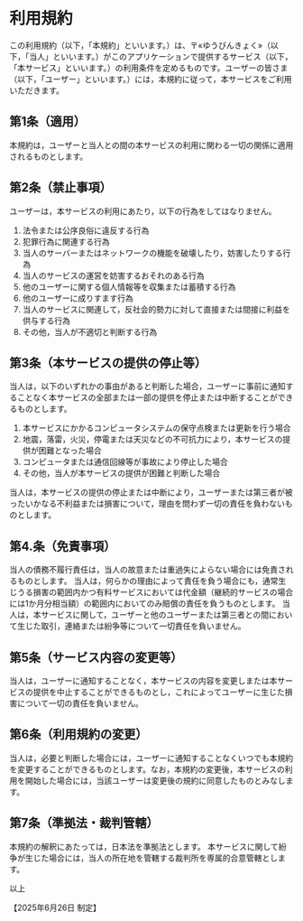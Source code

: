 # 利用規約

 この利用規約（以下，「本規約」といいます。）は、〒«ゆうびんきょく»（以下，「当人」といいます。）がこのアプリケーションで提供するサービス（以下，「本サービス」といいます。）の利用条件を定めるものです。ユーザーの皆さま（以下，「ユーザー」といいます。）には，本規約に従って，本サービスをご利用いただきます。

## 第1条（適用）

 本規約は，ユーザーと当人との間の本サービスの利用に関わる一切の関係に適用されるものとします。

## 第2条（禁止事項）

 ユーザーは，本サービスの利用にあたり，以下の行為をしてはなりません。

1.  法令または公序良俗に違反する行為
2.  犯罪行為に関連する行為
3.  当人のサーバーまたはネットワークの機能を破壊したり，妨害したりする行為
4.  当人のサービスの運営を妨害するおそれのある行為
5.  他のユーザーに関する個人情報等を収集または蓄積する行為
6.  他のユーザーに成りすます行為
7.  当人のサービスに関連して，反社会的勢力に対して直接または間接に利益を供与する行為
8.  その他，当人が不適切と判断する行為

## 第3条（本サービスの提供の停止等）

 当人は，以下のいずれかの事由があると判断した場合，ユーザーに事前に通知することなく本サービスの全部または一部の提供を停止または中断することができるものとします。

1.  本サービスにかかるコンピュータシステムの保守点検または更新を行う場合
2.  地震，落雷，火災，停電または天災などの不可抗力により，本サービスの提供が困難となった場合
3.  コンピュータまたは通信回線等が事故により停止した場合
4.  その他，当人が本サービスの提供が困難と判断した場合

 当人は，本サービスの提供の停止または中断により，ユーザーまたは第三者が被ったいかなる不利益または損害について，理由を問わず一切の責任を負わないものとします。

## 第4.条（免責事項）

 当人の債務不履行責任は，当人の故意または重過失によらない場合には免責されるものとします。
 当人は，何らかの理由によって責任を負う場合にも，通常生じうる損害の範囲内かつ有料サービスにおいては代金額（継続的サービスの場合には1か月分相当額）の範囲内においてのみ賠償の責任を負うものとします。
 当人は，本サービスに関して，ユーザーと他のユーザーまたは第三者との間において生じた取引，連絡または紛争等について一切責任を負いません。

## 第5条（サービス内容の変更等）

 当人は，ユーザーに通知することなく，本サービスの内容を変更しまたは本サービスの提供を中止することができるものとし，これによってユーザーに生じた損害について一切の責任を負いません。

## 第6条（利用規約の変更）

 当人は，必要と判断した場合には，ユーザーに通知することなくいつでも本規約を変更することができるものとします。なお，本規約の変更後，本サービスの利用を開始した場合には，当該ユーザーは変更後の規約に同意したものとみなします。

## 第7条（準拠法・裁判管轄）

本規約の解釈にあたっては，日本法を準拠法とします。
 本サービスに関して紛争が生じた場合には，当人の所在地を管轄する裁判所を専属的合意管轄とします。

以上

【2025年6月26日 制定】
